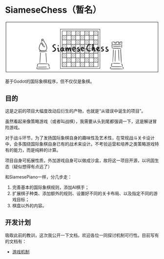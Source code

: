 # SiameseChess（暂名）

![image](docs/banner.svg)

基于Godot的国际象棋程序，但不仅仅是象棋。

## 目的

这是之前的项目大幅度改动后衍生的产物，也就是“从错误中诞生的项目”。

虽然看起来像策略游戏（或者叫战棋），我需要从头到尾都强调一下，这是解谜冒险游戏。

对于战斗环节，为了发扬国际象棋自身的趣味性及艺术性，在常规战斗关卡设计中，会多围绕国际象棋自身已有的战术来设计。不考验运营和培养之类策略游戏特有的能力，而是纯粹的计算。

项目自身可拓展性质，外加游戏自身可以做成沙盒，故将这一项目开源，以巩固生态（疑似想得有点远了）

和SiamesePiano一样，分几步走：

1. 完善基本的国际象棋规则，添加AI棋手；
2. 扩展棋子种类、添加额外的规则、设置好不同的关卡布局、以及指定不同的游戏目标；
3. 棋盘以外的内容。

## 开发计划

吸取此前的教训，这次我公开一下文档，欢迎各位一同探讨机制可行性。目前写有的文档有：

- [游戏机制](docs/mechanic.md)
